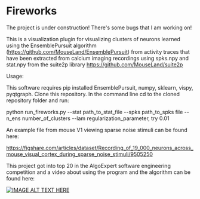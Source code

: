 # Fireworks

The project is under construction! There's some bugs that I am working on!

This is a visualization plugin for visualizing clusters of neurons learned using the EnsemblePursuit algorithm (https://github.com/MouseLand/EnsemblePursuit) from activity traces that have been extracted from calcium imaging recordings using spks.npy and stat.npy from the suite2p library https://github.com/MouseLand/suite2p

Usage:

This software requires pip installed EnsemblePursuit, numpy, sklearn, vispy, pyqtgraph. Clone this repository. In the command line cd to the cloned repository folder and run:

python run_fireworks.py --stat path_to_stat_file --spks path_to_spks file --n_ens number_of_clusters --lam regularization_parameter, try 0.01
  
An example file from mouse V1 viewing sparse noise stimuli can be found here: 

https://figshare.com/articles/dataset/Recording_of_19_000_neurons_across_mouse_visual_cortex_during_sparse_noise_stimuli/9505250

This project got into top 20 in the AlgoExpert software engineering competition and a video about using the program and the algorithm can be found here: 


[![IMAGE ALT TEXT HERE](https://img.youtube.com/vi/j_tgqfGCw_U/0.jpg)](https://www.youtube.com/watch?v=j_tgqfGCw_U)

